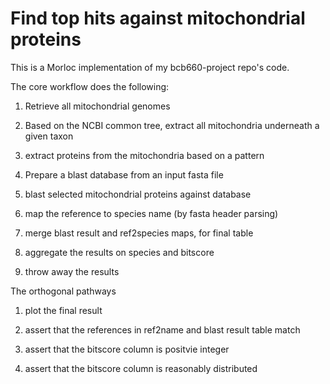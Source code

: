 # Find top hits against mitochondrial proteins

This is a Morloc implementation of my bcb660-project repo's code.

The core workflow does the following:

 1. Retrieve all mitochondrial genomes

 2. Based on the NCBI common tree, extract all mitochondria underneath
    a given taxon

 3. extract proteins from the mitochondria based on a pattern

 4. Prepare a blast database from an input fasta file

 5. blast selected mitochondrial proteins against database

 6. map the reference to species name (by fasta header parsing)

 7. merge blast result and ref2species maps, for final table

 8. aggregate the results on species and bitscore

 9. throw away the results

The orthogonal pathways

 1. plot the final result

 2. assert that the references in ref2name and blast result table match 

 3. assert that the bitscore column is positvie integer

 4. assert that the bitscore column is reasonably distributed
